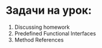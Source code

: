 # Задачи на урок:
1. Discussing homework
1. Predefined Functional Interfaces
3. Method References











